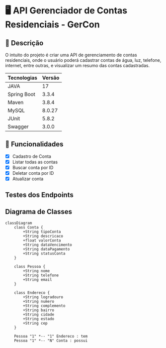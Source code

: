 # 🖥️ API Gerenciador de Contas Residenciais - GerCon

## 📖 Descrição

O intuito do projeto é criar uma API de gerenciamento de contas residenciais,
onde o usuário poderá cadastrar contas de água, luz, telefone, internet, entre outras,
e visualizar um resumo das contas cadastradas.

| Tecnologias | Versão |
| ----------- | ------ |
| JAVA        | 17     |
| Spring Boot | 3.3.4  |
| Maven       | 3.8.4  |
| MySQL       | 8.0.27 |
| JUnit       | 5.8.2  |
| Swagger     | 3.0.0  |

## 🚀 Funcionalidades

- [x] Cadastro de Conta
- [x] Listar todas as contas
- [x] Buscar conta por ID
- [x] Deletar conta por ID
- [x] Atualizar conta

## Testes dos Endpoints

## Diagrama de Classes

```mermaid
classDiagram
    class Conta {
        +String tipoConta
        +String descricaco
        +float valorConta
        +String dataVencimento
        +String dataPagamento
        +String statusConta
    }

    class Pessoa {
        +String nome
        +String telefone
        +String email
    }

    class Endereco {
        +String logradouro
        +String numero
        +String complemento
        +String bairro
        +String cidade
        +String estado
        +String cep
    }

    Pessoa "1" *-- "1" Endereco : tem
    Pessoa "1" *-- "N" Conta : possui

```
